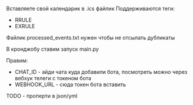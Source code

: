Вставляете свой календарик в .ics файлик
Поддерживаются теги:
* RRULE
* EXRULE

Файлик processed_events.txt нужен чтобы не отсылать дубликаты

В кронджобу ставим запуск main.py

Правим:
* CHAT_ID - айди чата куда добавили бота, посмотреть можно через вебхук телеги с токеном бота
* WEBHOOK_URL - сюда токен бота вставить

TODO - проперти в json/yml
